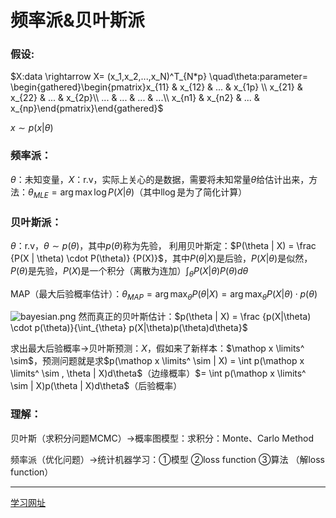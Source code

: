# 频率派&贝叶斯派

### 假设:

$X:data \rightarrow  X= (x_1,x_2,...,x_N)^T_{N*p} \quad\theta:parameter= \begin{gathered}\begin{pmatrix}x_{11} & x_{12} & ... & x_{1p} \\ x_{21} & x_{22} & ... & x_{2p}\\ ... & ... & ... & ...\\ x_{n1} & x_{n2} & ... & x_{np}\end{pmatrix}\end{gathered}$

$x \sim p(x|\theta)$

### 频率派：

$\theta$：未知变量，$X$：r.v，实际上关心的是数据，需要将未知常量$\theta$给估计出来，方法：$\theta_{MLE} = \arg\max\log P(X|\theta)$（其中l$\log$是为了简化计算）

### 贝叶斯派：

$\theta$：r.v，$\theta \sim p(\theta)$，其中$p(\theta)$称为先验，
利用贝叶斯定：$P(\theta | X) = \frac {P(X | \theta) \cdot P(\theta)} {P(X)}$，其中$P(\theta | X)$是后验，$P(X | \theta)$是似然，$P(\theta)$是先验，$P(X)$是一个积分（离散为连加）$\int_{\theta} P(X|\theta)P(\theta)d\theta$

MAP（最大后验概率估计）：$\theta_{MAP}=\arg\max _\theta P(\theta | X) = \arg\max_\theta P(X|\theta) \cdot p(\theta)$

![bayesian.png](../../assets/images/artificial-intelligence/machine-learning/bayesian.png)
然而真正的贝叶斯估计：$p(\theta | X) = \frac {p(X|\theta) \cdot p(\theta)}{\int_{\theta} p(X|\theta)p(\theta)d\theta}$

求出最大后验概率->贝叶斯预测：$X$，假如来了新样本：$\mathop x \limits^ \sim$，预测问题就是求$p(\mathop x \limits^ \sim | X) = \int p(\mathop x \limits^ \sim , \theta | X)d\theta$（边缘概率）$= \int p(\mathop x \limits^ \sim | X)p(\theta | X)d\theta$（后验概率）

### 理解：

贝叶斯（求积分问题MCMC）->概率图模型：求积分：Monte、Carlo Method

频率派（优化问题）->统计机器学习：①模型 ②loss function ③算法 （解loss function）

***

[学习网址](https://www.bilibili.com/video/av70839977?p=1)